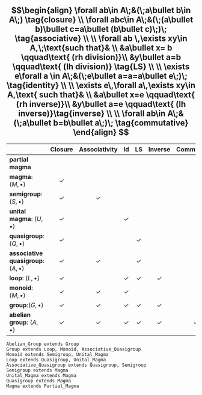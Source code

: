 
$$\begin{align}
\forall ab\in A\;&(\;a\bullet b\in A\;) \tag{closure} \\
\forall abc\in A\;&(\;(a\bullet b)\bullet c=a\bullet (b\bullet c)\;)\; \tag{associative} \\ \\
\forall ab \,\exists xy\in A,\;\text{such that}& \\
&a\bullet x= b \qquad\text{ (rh division)}\\
&y\bullet a=b  \qquad\text{ (lh division)} \tag{LS} \\ \\
\exists e\forall a \in A\;&(\;e\bullet a=a=a\bullet e\;)\; \tag{identity} \\ \\
\exists e\,\forall a\,\exists xy\in A,\text{ such that}&  \\
&a\bullet x=e \qquad\text{ (rh inverse)}\\
&y\bullet a=e \qquad\text{ (lh inverse)}\tag{inverse} \\ \\
\forall ab\in A\;&(\;a\bullet b=b\bullet a\;)\; \tag{commutative}
\end{align}
$$
---

|                                           |   Closure    | Associativity |      Id      |      LS      |   Inverse    | Commutative  |
| ----------------------------------------- | :----------: | :-----------: | :----------: | :----------: | :----------: | :----------: |
| **partial magma**                         |              |               |              |              |              |              |
| **magma**: $(M,\bullet)$                  | $\checkmark$ |               |              |              |              |              |
| **semigroup**: $(S,\bullet)$              | $\checkmark$ | $\checkmark$  |              |              |              |              |
| **unital magma**: $(U,\bullet)$           | $\checkmark$ |               | $\checkmark$ |              |              |              |
| **quasigroup**: $(Q,\bullet)$             | $\checkmark$ |               |              | $\checkmark$ |              |              |
| **associative quasigroup**: $(A,\bullet)$ | $\checkmark$ | $\checkmark$  |              | $\checkmark$ |              |              |
| **loop**: $(L,\bullet)$                   | $\checkmark$ |               | $\checkmark$ | $\checkmark$ | $\checkmark$ |              |
| **monoid**: $(M,\bullet)$                 | $\checkmark$ | $\checkmark$  | $\checkmark$ |              |              |              |
| **group**:$(G,\bullet)$                   | $\checkmark$ | $\checkmark$  | $\checkmark$ | $\checkmark$ | $\checkmark$ |              |
| **abelian group**: $(A,\bullet)$          | $\checkmark$ | $\checkmark$  | $\checkmark$ | $\checkmark$ | $\checkmark$ | $\checkmark$ |

```
Abelian_Group extends Group
Group extends Loop, Monoid, Associative_Quasigroup
Monoid extends Semigroup, Unital_Magma
Loop extends Quasigroup, Unital_Magma
Associative_Quasigroup extends Quasigroup, Semigroup
Semigroup extends Magma
Unital_Magma extends Magma
Quasigroup extends Magma
Magma extends Partial_Magma
```
